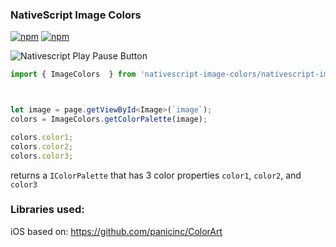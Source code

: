 ### NativeScript Image Colors
[![npm](https://img.shields.io/npm/v/nativescript-image-colors.svg)](https://www.npmjs.com/package/nativescript-image-colors)
[![npm](https://img.shields.io/npm/dt/nativescript-image-colors.svg?label=npm%20downloads)](https://www.npmjs.com/package/nativescript-image-colors)


![Nativescript Play Pause Button](https://raw.githubusercontent.com/TheOriginalJosh/nativescript-play-pause-button/master/screenshot.png)


```typescript
import { ImageColors  } from 'nativescript-image-colors/nativescript-image-colors';



let image = page.getViewById<Image>(`image`);
colors = ImageColors.getColorPalette(image);

colors.color1;
colors.color2;
colors.color3;

```

returns a `IColorPalette` that has 3 color properties `color1`, `color2`, and `color3`

### Libraries used:

iOS based on: https://github.com/panicinc/ColorArt
